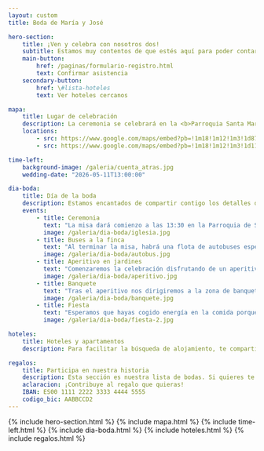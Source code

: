 ```yaml
---
layout: custom
title: Boda de María y José

hero-section:
    title: ¡Ven y celebra con nosotros dos!
    subtitle: Estamos muy contentos de que estés aquí para poder contarte todos los detalles de nuestra boda.
    main-button:
        href: /paginas/formulario-registro.html
        text: Confirmar asistencia
    secondary-button:
        href: \#lista-hoteles
        text: Ver hoteles cercanos

mapa:
    title: Lugar de celebración
    description: La ceremonia se celebrará en la <b>Parroquia Santa María de Caná</b> de Pozuelo de Alarcón y el posterior banquete tendrá lugar en <b>Finca Las Jarillas</b> en Madrid.
    locations:
        - src: https://www.google.com/maps/embed?pb=!1m18!1m12!1m3!1d878.184098662612!2d-3.7998433738211235!3d40.43457430474152!2m3!1f0!2f0!3f0!3m2!1i1024!2i768!4f13.1!3m3!1m2!1s0xd4186415716a5a1%3A0xba88876cc831beec!2sParroquia%20Santa%20Mar%C3%ADa%20de%20Can%C3%A1!5e1!3m2!1ses!2ses!4v1746205699524!5m2!1ses!2ses
        - src: https://www.google.com/maps/embed?pb=!1m18!1m12!1m3!1d117182.18917262406!2d-3.8608358811636907!3d40.573086900000014!2m3!1f0!2f0!3f0!3m2!1i1024!2i768!4f13.1!3m3!1m2!1s0xd422ad3a2de4be9%3A0x3bb426869bee2921!2sFinca%20Las%20Jarillas!5e1!3m2!1ses!2ses!4v1746205941306!5m2!1ses!2ses

time-left:
    background-image: /galeria/cuenta_atras.jpg
    wedding-date: "2026-05-11T13:00:00"

dia-boda:
    title: Día de la boda
    description: Estamos encantados de compartir contigo los detalles de nuestro día especial. A continuación, encontrarás el horario de la celebración y los momentos que hemos preparado con tanto cariño para disfrutar juntos.
    events:
        - title: Ceremonia
          text: "La misa dará comienzo a las 13:30 en la Parroquia de Santa María de Caná en Pozuelo de Alarcón."
          image: /galeria/dia-boda/iglesia.jpg
        - title: Buses a la finca
          text: "Al terminar la misa, habrá una flota de autobuses esperando para llevaros a todos a la finca."
          image: /galeria/dia-boda/autobus.jpg
        - title: Aperitivo en jardines
          text: "Comenzaremos la celebración disfrutando de un aperitivo en los jardines de la finca."
          image: /galeria/dia-boda/aperitivo.jpg
        - title: Banquete
          text: "Tras el aperitivo nos dirigiremos a la zona de banquete para disfrutar de la comida."
          image: /galeria/dia-boda/banquete.jpg
        - title: Fiesta
          text: "Esperamos que hayas cogido energía en la comida porque te queremos dándolo todo en la pista de baile."
          image: /galeria/dia-boda/fiesta-2.jpg

hoteles:
    title: Hoteles y apartamentos
    description: Para facilitar la búsqueda de alojamiento, te compartimos una selección de hoteles que quedan cerca de los puntos de recogida de los autobuses. Además, en algunos de ellos hemos conseguido un descuento específico para el fin de semana de la boda.

regalos:
    title: Participa en nuestra historia
    description: Esta sección es nuestra lista de bodas. Si quieres te la puedes saltar, porque para nosotros lo más importante es contar con tu presencia. Si de todas formas quieres hacernos un regalo para que empecemos nuestra aventura juntos, te dejamos algunas sugerencias.
    aclaracion: ¡Contribuye al regalo que quieras!
    IBAN: ES00 1111 2222 3333 4444 5555
    codigo_bic: AABBCCD2
---
```


{% include hero-section.html %}
{% include mapa.html %}
{% include time-left.html %}
{% include dia-boda.html %}
{% include hoteles.html %}
{% include regalos.html %}
